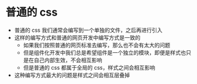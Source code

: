 # 普通的 css

- 普通的 css 我们通常会编写到一个单独的文件，之后再进行引入
- 这样的编写方式和普通的网页开发中编写方式是一致的
  - 如果我们按照普通的网页标准去编写，那么也不会有太大的问题
  - 但是组件化开发中我们总是希望组件是一个独立的模块，即便是样式也只是在自己内部生效，不会相互影响
  - 但是普通的 css 都属于全局的 css，样式之间会相互影响
- 这种编写方式最大的问题是样式之间会相互层叠掉
